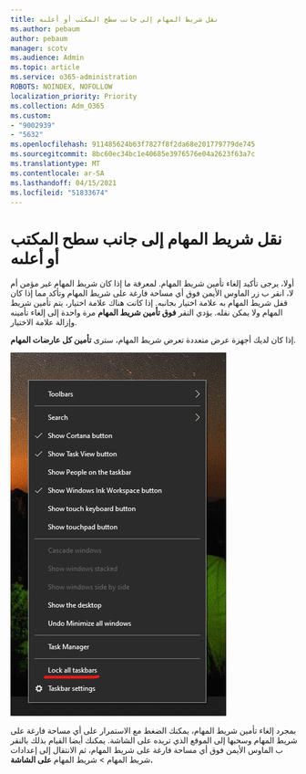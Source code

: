 ```yaml
---
title: نقل شريط المهام إلى جانب سطح المكتب أو أعلىه
ms.author: pebaum
author: pebaum
manager: scotv
ms.audience: Admin
ms.topic: article
ms.service: o365-administration
ROBOTS: NOINDEX, NOFOLLOW
localization_priority: Priority
ms.collection: Adm_O365
ms.custom:
- "9002939"
- "5632"
ms.openlocfilehash: 911485624b63f7827f8f2da68e201779779de745
ms.sourcegitcommit: 8bc60ec34bc1e40685e3976576e04a2623f63a7c
ms.translationtype: MT
ms.contentlocale: ar-SA
ms.lasthandoff: 04/15/2021
ms.locfileid: "51833674"
---
```

# <a name="move-the-taskbar-to-either-side-or-the-top-of-your-desktop"></a>نقل شريط المهام إلى جانب سطح المكتب أو أعلىه

أولا، يرجى تأكيد إلغاء تأمين شريط المهام. لمعرفة ما إذا كان شريط المهام غير مؤمن أم لا، انقر  ب زر الماوس الأيمن فوق أي مساحة فارغة على شريط المهام وتأكد مما إذا كان قفل شريط المهام به علامة اختيار بجانبه. إذا كانت هناك علامة اختيار، يتم تأمين شريط المهام ولا يمكن نقله. يؤدي النقر **فوق تأمين شريط المهام** مرة واحدة إلى إلغاء تأمينه وإزالة علامة الاختيار.

إذا كان لديك أجهزة عرض متعددة تعرض شريط المهام، سترى **تأمين كل عارضات المهام**.

![تأمين كل عارضات المهام](media/lock-all-taskbars.png)

بمجرد إلغاء تأمين شريط المهام، يمكنك الضغط مع الاستمرار على أي مساحة فارغة على شريط المهام وسحبها إلى الموقع الذي تريده على الشاشة. يمكنك أيضا القيام بذلك بالنقر ب الماوس الأيمن فوق أي مساحة فارغة على شريط المهام، ثم الانتقال إلى إعدادات شريط المهام > شريط المهام **[](ms-settings:taskbar?activationSource=GetHelp) على الشاشة.**
